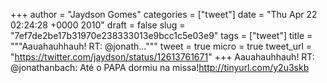 
+++
author = "Jaydson Gomes"
categories = ["tweet"]
date = "Thu Apr 22 02:24:28 +0000 2010"
draft = false
slug = "7ef7de2be17b31970e238333013e9bcc1c5e03e9"
tags = ["tweet"]
title = """Aauahauhhauh! RT: @jonath..."""
tweet = true
micro = true
tweet_url = "https://twitter.com/jaydson/status/12613761671"
+++
Aauahauhhauh! RT: @jonathanbach: Até o PAPA dormiu na missa!http://tinyurl.com/y2u3skb
